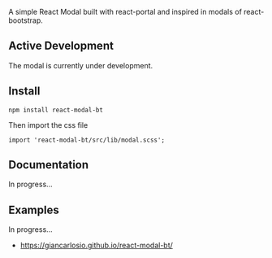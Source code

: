 A simple React Modal built with react-portal and inspired in modals of react-bootstrap.

## Active Development
The modal is currently under development.

## Install
```shell
npm install react-modal-bt
```
Then import the css file
```shell
import 'react-modal-bt/src/lib/modal.scss';
```


## Documentation
In progress...

## Examples
In progress...
- https://giancarlosio.github.io/react-modal-bt/